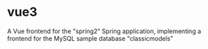 # vue3
A Vue frontend for the "spring2" Spring application, implementing a frontend for the MySQL sample database "classicmodels"
